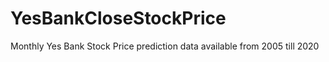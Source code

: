 # YesBankCloseStockPrice
Monthly Yes Bank Stock Price prediction data available from 2005 till 2020
